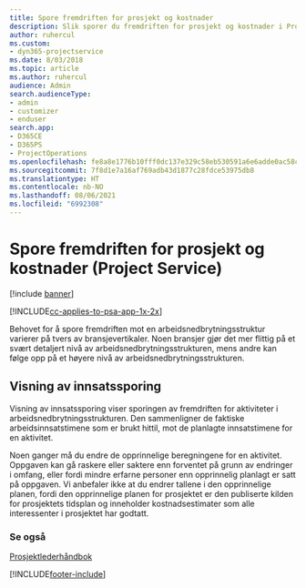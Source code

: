 ```yaml
---
title: Spore fremdriften for prosjekt og kostnader
description: Slik sporer du fremdriften for prosjekt og kostnader i Project Service
author: ruhercul
ms.custom:
- dyn365-projectservice
ms.date: 8/03/2018
ms.topic: article
ms.author: ruhercul
audience: Admin
search.audienceType:
- admin
- customizer
- enduser
search.app:
- D365CE
- D365PS
- ProjectOperations
ms.openlocfilehash: fe8a8e1776b10fff0dc137e329c58eb530591a6e6adde0ac58ca83d323c5da4f
ms.sourcegitcommit: 7f8d1e7a16af769adb43d1877c28fdce53975db8
ms.translationtype: HT
ms.contentlocale: nb-NO
ms.lasthandoff: 08/06/2021
ms.locfileid: "6992308"
---
```

# <a name="track-project-progress-and-cost-project-service"></a>Spore fremdriften for prosjekt og kostnader (Project Service)

[!include [banner](../includes/psa-now-project-operations.md)]

[!INCLUDE[cc-applies-to-psa-app-1x-2x](../includes/cc-applies-to-psa-app-1x-2x.md)]

Behovet for å spore fremdriften mot en arbeidsnedbrytningsstruktur varierer på tvers av bransjevertikaler. Noen bransjer gjør det mer flittig på et svært detaljert nivå av arbeidsnedbrytningsstrukturen, mens andre kan følge opp på et høyere nivå av arbeidsnedbrytningsstrukturen.  
  
## <a name="effort-tracking-view"></a>Visning av innsatssporing  
Visning av innsatssporing viser sporingen av fremdriften for aktiviteter i arbeidsnedbrytningsstrukturen. Den sammenligner de faktiske arbeidsinnsatstimene som er brukt hittil, mot de planlagte innsatstimene for en aktivitet.  
  
Noen ganger må du endre de opprinnelige beregningene for en aktivitet. Oppgaven kan gå raskere eller saktere enn forventet på grunn av endringer i omfang, eller fordi mindre erfarne personer enn opprinnelig planlagt er satt på oppgaven. Vi anbefaler ikke at du endrer tallene i den opprinnelige planen, fordi den opprinnelige planen for prosjektet er den publiserte kilden for prosjektets tidsplan og inneholder kostnadsestimater som alle interessenter i prosjektet har godtatt.  
  
### <a name="see-also"></a>Se også  
 [Prosjektlederhåndbok](../psa/project-manager-guide.md)


[!INCLUDE[footer-include](../includes/footer-banner.md)]